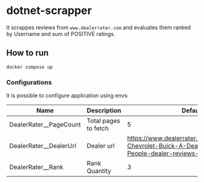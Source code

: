# dotnet-scrapper

It scrappes reviews from `www.dealerrater.com` and evaluates them ranked by Username and sum of POSITIVE ratings.
## How to run

```
docker compose up
```

### Configurations

It is possible to configure application using envs:

| Name                   | Description          | Default                                                                                                 |
| ---------------------- | -------------------- | ------------------------------------------------------------------------------------------------------- |
| DealerRater__PageCount | Total pages to fetch | 5                                                                                                       |
| DealerRater__DealerUrl | Dealer url           | https://www.dealerrater.com/dealer/McKaig-Chevrolet-Buick-A-Dealer-For-The-People-dealer-reviews-23685/ |
| DealerRater__Rank      | Rank Quantity        | 3                                                                                                       |
